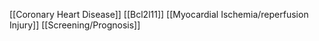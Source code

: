 [[Coronary Heart Disease]]
[[Bcl2l11]]
[[Myocardial Ischemia/reperfusion Injury]]
[[Screening/Prognosis]]
